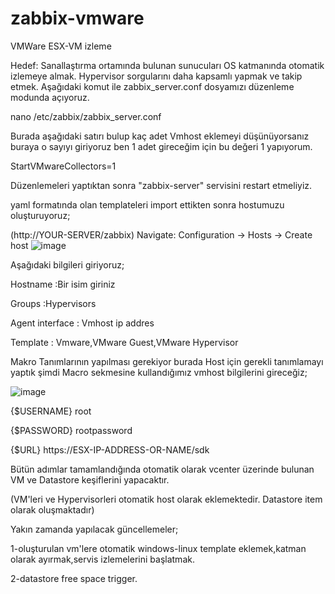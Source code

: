 # zabbix-vmware
VMWare ESX-VM izleme

Hedef: Sanallaştırma ortamında bulunan sunucuları OS katmanında otomatik izlemeye almak. Hypervisor sorgularını daha kapsamlı yapmak ve takip etmek.
Aşağıdaki komut ile zabbix_server.conf dosyamızı düzenleme modunda açıyoruz.

nano /etc/zabbix/zabbix_server.conf

Burada aşağıdaki satırı bulup kaç adet Vmhost eklemeyi düşünüyorsanız buraya o sayıyı giriyoruz ben 1 adet gireceğim için bu değeri 1 yapıyorum.

StartVMwareCollectors=1

Düzenlemeleri yaptıktan sonra "zabbix-server" servisini restart etmeliyiz.

yaml formatında olan templateleri import ettikten sonra hostumuzu oluşturuyoruz;

(http://YOUR-SERVER/zabbix)
Navigate: Configuration -> Hosts -> Create host
![image](https://user-images.githubusercontent.com/85514498/212404126-94135dad-3fc5-4fd6-8cd2-99409e97df2e.png)

Aşağıdaki bilgileri giriyoruz;

Hostname  :Bir isim giriniz

Groups    :Hypervisors

Agent interface : Vmhost ip addres

Template : Vmware,VMware Guest,VMware Hypervisor


Makro Tanımlarının yapılması gerekiyor burada Host için gerekli tanımlamayı yaptık şimdi Macro sekmesine kullandığımız vmhost bilgilerini gireceğiz;

![image](https://user-images.githubusercontent.com/85514498/212404784-9f3d898e-1c56-452c-8817-5f97d73db1bf.png)


{$USERNAME}	root

{$PASSWORD}	rootpassword

{$URL}          https://ESX-IP-ADDRESS-OR-NAME/sdk

Bütün adımlar tamamlandığında otomatik olarak vcenter üzerinde bulunan VM ve Datastore keşiflerini yapacaktır.

(VM'leri ve Hypervisorleri otomatik host olarak eklemektedir.
Datastore item olarak oluşmaktadır)


Yakın zamanda yapılacak güncellemeler;

1-oluşturulan vm'lere otomatik windows-linux template eklemek,katman olarak ayırmak,servis izlemelerini başlatmak.

2-datastore free space trigger.



